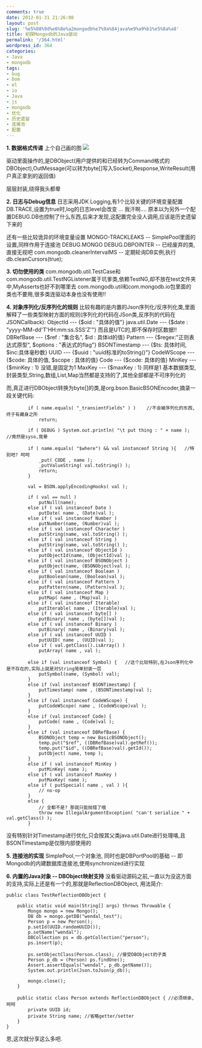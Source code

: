 ```yaml
---
comments: true
date: 2012-01-31 21:26:08
layout: post
slug: '%e5%88%9d%e6%8e%a2mongodb%e7%9a%84java%e9%a9%b1%e5%8a%a8'
title: 初探Mongodb的Java驱动
permalink: '/364.html'
wordpress_id: 364
categories:
- Java
- mongodb
tags:
- bug
- Dom
- el
- io
- Java
- js
- mongodb
- 优化
- 历史遗留
- 连接池
- 配置
---
```


**1. 数据格式传递**
上个自己画的图
[![](http://wendal.net/wp-content/uploads/2012/01/Mongodb-Java驱动基本流程-300x94.png)](http://wendal.net/wp-content/uploads/2012/01/Mongodb-Java驱动基本流程.png)

驱动里面操作的,是DBObject(用户提供的和已经转为Command格式的DBObject),OutMessage(可以转为byte[]写入Socket),Response,WriteResult(用户真正拿到的返回值)

层层封装,绕得我头都晕

**2. 日志与Debug信息**
日志采用JDK Logging,有1个比较关键的环境变量配置DB.TRACE,设置为true时,log的日志level会改变 ... 我汗啊....
原本以为另外一个配置DEBUG.DB也控制了什么东西,后来才发现,这配置完全没人调用,应该是历史遗留下来的

还有一些比较诡异的环境变量设置
MONGO-TRACKLEAKS -- SimplePool里面的设置,同样作用于连接池
DEBUG.MONGO
DEBUG.DBPOINTER -- 已经废弃的类,直接无视吧
com.mongodb.cleanerIntervalMS -- 定期轮询DB实例,执行 db.cleanCursors(true);

**3. 切勿使用的类**
com.mongodb.util.TestCase和com.mongodb.util.TestNGListener属于坑爹类,依赖TestNG,却不放在test文件夹中,MyAsserts也好不到哪里去
com.mongodb.util和com.mongodb.io包里面的类也不要用,很多类连驱动本身也没有使用!!

**4. 对象序列化/反序列化的规则**
比较有趣的是内置的Json序列化/反序列化类,里面解释了一些类型映射方面的规则(序列化的代码在JSon类,反序列的代码在JSONCallback):
ObjectId  --- {$oid : "具体的值"}
java.util.Date --- {$date : "yyyy-MM-dd'T'HH:mm:ss.SSS'Z'"} 而且是UTC的,即不保存时区数据!!
DBRefBase --- {$ref : "集合名", $id : 具体id的值}
Pattern --- {$regex:"正则表达式原型", $options : "表达式的flag"}
BSONTimestamp --- {$ts: 具体时间, $inc:具体毫秒数}
UUID --- {$uuid : "uuid标准的toString()"}
CodeWScope --- {$code: 具体的值, $scope : 具体的值}
Code --- {$code: 具体的值}
MinKey --- {$minKey : 1} 没错,是固定为1
MaxKey --- {$maxKey : 1} 同样是1
基本数据类型,封装类型,String,数组,List,Map当然都是支持的了,其他全部都是不可序列化的

而,真正进行DBObject转换为byte[]的类,是org.bson.BasicBSONEncoder,摘录一段关键代码:

    
    
            if ( name.equals( "_transientFields" ) )    //不会被序列化的东西,终于有藏身之所
                return;
            
            if ( DEBUG ) System.out.println( "\t put thing : " + name ); //竟然是syso,我晕
            
            if ( name.equals( "$where") && val instanceof String ){   //特别吧? 呵呵
                _put( CODE , name );
                _putValueString( val.toString() );
                return;
            }
            
            val = BSON.applyEncodingHooks( val );
    
            if ( val == null )
                putNull(name);
            else if ( val instanceof Date )
                putDate( name , (Date)val );
            else if ( val instanceof Number )
                putNumber(name, (Number)val );
            else if ( val instanceof Character )
                putString(name, val.toString() );
            else if ( val instanceof String )
                putString(name, val.toString() );
            else if ( val instanceof ObjectId )
                putObjectId(name, (ObjectId)val );
            else if ( val instanceof BSONObject )
                putObject(name, (BSONObject)val );
            else if ( val instanceof Boolean )
                putBoolean(name, (Boolean)val );
            else if ( val instanceof Pattern )
                putPattern(name, (Pattern)val );
            else if ( val instanceof Map )
                putMap( name , (Map)val );
            else if ( val instanceof Iterable)
                putIterable( name , (Iterable)val );
            else if ( val instanceof byte[] )
                putBinary( name , (byte[])val );
            else if ( val instanceof Binary )
                putBinary( name , (Binary)val );
            else if ( val instanceof UUID )
                putUUID( name , (UUID)val );
            else if ( val.getClass().isArray() )
            	putArray( name , val );
    
            else if (val instanceof Symbol) {   //这个比较特别,在Json序列化中是不存在的,实际上就是对String简单封装一层
                putSymbol(name, (Symbol) val);
            }
            else if (val instanceof BSONTimestamp) {
                putTimestamp( name , (BSONTimestamp)val );
            }
            else if (val instanceof CodeWScope) {
                putCodeWScope( name , (CodeWScope)val );
            }
            else if (val instanceof Code) {
                putCode( name , (Code)val );
            }
            else if (val instanceof DBRefBase) {
                BSONObject temp = new BasicBSONObject();
                temp.put("$ref", ((DBRefBase)val).getRef());
                temp.put("$id", ((DBRefBase)val).getId());
                putObject( name, temp );
            }
            else if ( val instanceof MinKey )
                putMinKey( name );
            else if ( val instanceof MaxKey )
                putMaxKey( name );
            else if ( putSpecial( name , val ) ){
                // no-op
            }
            else {
                // 全都不是? 那就只能抛错了哦
                throw new IllegalArgumentException( "can't serialize " + val.getClass() ); 
            }
    


 
没有特别针对Timestamp进行优化,只会按其父类java.util.Date进行处理咯,且BSONTimestamp是仅限内部使用的

**5. 连接池的实现**
SimplePool,一个对象池, 同时也是DBPortPool的基础 -- 即Mongodb的内建数据库连接池,使用synchronized进行实现

**6. 内置的Java对象 -- DBObject映射支持**
没看驱动源码之前,一直以为没这方面的支持,实际上还是有一个的,那就是ReflectionDBObject, 用法简介:

    
    
    public class TestReflectionDBObject {
    	
    	public static void main(String[] args) throws Throwable {
    	    Mongo mongo = new Mongo();
    	    DB db = mongo.getDB("wendal_test");
    	    Person p = new Person();
    	    p.setId(UUID.randomUUID());
    	    p.setName("wendal");
    	    DBCollection ps = db.getCollection("person");
    	    ps.insert(p);
    
    	    ps.setObjectClass(Person.class); //接受DBObject的子类
    	    Person p_db = (Person) ps.findOne();
    	    Assert.assertEquals("wendal", p_db.getName());
    	    System.out.println(Json.toJson(p_db));
    
    	    mongo.close();
    	}
    	
    	public static class Person extends ReflectionDBObject { //必须继承,呵呵
    	    private UUID id; 
    	    private String name; //省略getter/setter
    	}
    }
    



恩,这次就分享这么多吧.
